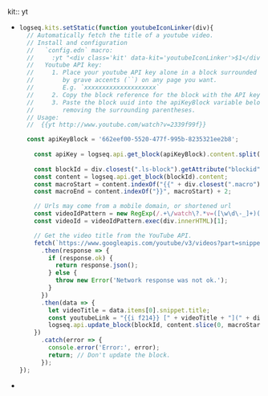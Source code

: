 kit:: yt

- ```javascript
  logseq.kits.setStatic(function youtubeIconLinker(div){
    // Automatically fetch the title of a youtube video.
    // Install and configuration
    //   `config.edn` macro:
    //     :yt "<div class='kit' data-kit='youtubeIconLinker'>$1</div>"
    //   Youtube API key:
    //     1. Place your youtube API key alone in a block surrounded
    //        by grave accents (``) on any page you want. 
    //        E.g. `xxxxxxxxxxxxxxxxxxxx`
    //     2. Copy the block reference for the block with the API key
    //     3. Paste the block uuid into the apiKeyBlock variable below,
    //        removing the surrounding parentheses.
    // Usage:
    //  {{yt http://www.youtube.com/watch?v=2339f99f}}
  
  	const apiKeyBlock = '662eef00-5520-477f-995b-8235321ee2b8';
   
      const apiKey = logseq.api.get_block(apiKeyBlock).content.split('`')[1];
    
      const blockId = div.closest(".ls-block").getAttribute("blockid");
      const content = logseq.api.get_block(blockId).content;
      const macroStart = content.indexOf("{{" + div.closest(".macro").dataset.macroName);
      const macroEnd = content.indexOf("}}", macroStart) + 2;
  
      // Urls may come from a mobile domain, or shortened url
      const videoIdPattern = new RegExp(/.+\/watch\?.*v=([\w\d\-_]+)(?:&{0,1}|^)/);
      const videoId = videoIdPattern.exec(div.innerHTML)[1];
  
      // Get the video title from the YouTube API.
      fetch(`https://www.googleapis.com/youtube/v3/videos?part=snippet&id=${videoId}&key=${apiKey}`)
        .then(response => {
          if (response.ok) {
            return response.json();
          } else {
            throw new Error('Network response was not ok.');
          }
        })
        .then(data => {
          let videoTitle = data.items[0].snippet.title;
          const youtubeLink = "{{i f214}} [" + videoTitle + "](" + div.innerHTML + ")";
          logseq.api.update_block(blockId, content.slice(0, macroStart) + youtubeLink + content.slice(macroEnd));
      })
        .catch(error => {
          console.error('Error:', error);
          return; // Don't update the block.
        });
  });
  ```
-